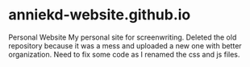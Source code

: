# anniekd-website.github.io
Personal Website
My personal site for screenwriting. Deleted the old repository because it was a mess and uploaded a new one with better organization.
Need to fix some code as I renamed the css and js files.
